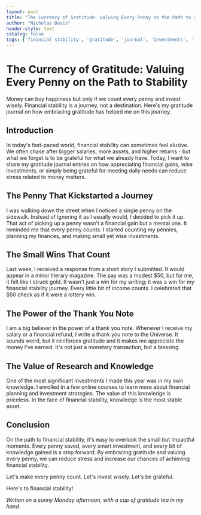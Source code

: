 ```yaml
---
layout: post
title: "The Currency of Gratitude: Valuing Every Penny on the Path to Stability"
author: "Nicholas Davis"
header-style: text
catalog: false
tags: ['financial stability', 'gratitude', 'journal', 'investments', 'financial planning', 'mindfulness', 'daily needs']
---
```


# The Currency of Gratitude: Valuing Every Penny on the Path to Stability

Money can buy happiness but only if we count every penny and invest wisely. Financial stability is a journey, not a destination. Here's my gratitude journal on how embracing gratitude has helped me on this journey.

## Introduction

In today's fast-paced world, financial stability can sometimes feel elusive. We often chase after bigger salaries, more assets, and higher returns - but what we forget is to be grateful for what we already have. Today, I want to share my gratitude journal entries on how appreciating financial gains, wise investments, or simply being grateful for meeting daily needs can reduce stress related to money matters.

## The Penny That Kickstarted a Journey

I was walking down the street when I noticed a single penny on the sidewalk. Instead of ignoring it as I usually would, I decided to pick it up. That act of picking up a penny wasn't a financial gain but a mental one. It reminded me that every penny counts. I started counting my pennies, planning my finances, and making small yet wise investments. 

## The Small Wins That Count

Last week, I received a response from a short story I submitted. It would appear in a minor literary magazine. The pay was a modest $50, but for me, it felt like I struck gold. It wasn't just a win for my writing; it was a win for my financial stability journey. Every little bit of income counts. I celebrated that $50 check as if it were a lottery win.

## The Power of the Thank You Note

I am a big believer in the power of a thank you note. Whenever I receive my salary or a financial refund, I write a thank you note to the Universe. It sounds weird, but it reinforces gratitude and it makes me appreciate the money I've earned. It's not just a monetary transaction, but a blessing.

## The Value of Research and Knowledge

One of the most significant investments I made this year was in my own knowledge. I enrolled in a few online courses to learn more about financial planning and investment strategies. The value of this knowledge is priceless. In the face of financial stability, knowledge is the most stable asset.

## Conclusion

On the path to financial stability, it's easy to overlook the small but impactful moments. Every penny saved, every smart investment, and every bit of knowledge gained is a step forward. By embracing gratitude and valuing every penny, we can reduce stress and increase our chances of achieving financial stability.

Let's make every penny count. Let's invest wisely. Let's be grateful.

Here's to financial stability!

_Written on a sunny Monday afternoon, with a cup of gratitude tea in my hand._